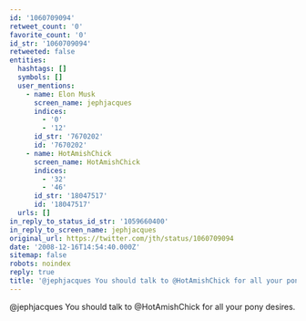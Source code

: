 ```yaml
---
id: '1060709094'
retweet_count: '0'
favorite_count: '0'
id_str: '1060709094'
retweeted: false
entities:
  hashtags: []
  symbols: []
  user_mentions:
    - name: Elon Musk
      screen_name: jephjacques
      indices:
        - '0'
        - '12'
      id_str: '7670202'
      id: '7670202'
    - name: HotAmishChick
      screen_name: HotAmishChick
      indices:
        - '32'
        - '46'
      id_str: '18047517'
      id: '18047517'
  urls: []
in_reply_to_status_id_str: '1059660400'
in_reply_to_screen_name: jephjacques
original_url: https://twitter.com/jth/status/1060709094
date: '2008-12-16T14:54:40.000Z'
sitemap: false
robots: noindex
reply: true
title: '@jephjacques You should talk to @HotAmishChick for all your pony desires.'
---
```


@jephjacques You should talk to @HotAmishChick for all your pony desires.